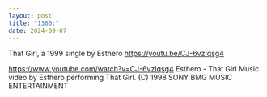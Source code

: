 ```yaml
---
layout: post
title: "1360:"
date: 2024-09-07
---
```


That Girl, a 1999 single by Esthero
https://youtu.be/CJ-6vzIqsg4

https://www.youtube.com/watch?v=CJ-6vzIqsg4
Esthero - That Girl
Music video by Esthero performing That Girl. (C) 1998 SONY BMG MUSIC ENTERTAINMENT
